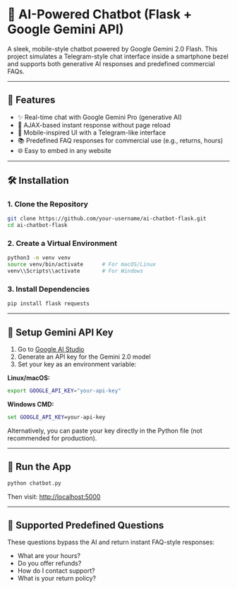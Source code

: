 # 🤖 AI-Powered Chatbot (Flask + Google Gemini API)

A sleek, mobile-style chatbot powered by Google Gemini 2.0 Flash. This project simulates a Telegram-style chat interface inside a smartphone bezel and supports both generative AI responses and predefined commercial FAQs.

---

## 📌 Features

- ✨ Real-time chat with Google Gemini Pro (generative AI)
- 🔄 AJAX-based instant response without page reload
- 📱 Mobile-inspired UI with a Telegram-like interface
- 📚 Predefined FAQ responses for commercial use (e.g., returns, hours)
- 🌐 Easy to embed in any website

---

## 🛠️ Installation

### 1. Clone the Repository

```bash
git clone https://github.com/your-username/ai-chatbot-flask.git
cd ai-chatbot-flask
````

### 2. Create a Virtual Environment

```bash
python3 -m venv venv
source venv/bin/activate      # For macOS/Linux
venv\\Scripts\\activate       # For Windows
```

### 3. Install Dependencies

```bash
pip install flask requests
```

---

## 🔑 Setup Gemini API Key

1. Go to [Google AI Studio](https://makersuite.google.com/app)
2. Generate an API key for the Gemini 2.0 model
3. Set your key as an environment variable:

**Linux/macOS:**

```bash
export GOOGLE_API_KEY="your-api-key"
```

**Windows CMD:**

```cmd
set GOOGLE_API_KEY=your-api-key
```

Alternatively, you can paste your key directly in the Python file (not recommended for production).

---

## 🚀 Run the App

```bash
python chatbot.py
```

Then visit: [http://localhost:5000](http://localhost:5000)

---

## 💬 Supported Predefined Questions

These questions bypass the AI and return instant FAQ-style responses:

* What are your hours?
* Do you offer refunds?
* How do I contact support?
* What is your return policy?
